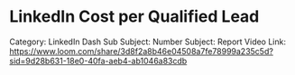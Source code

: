 # LinkedIn Cost per Qualified Lead

Category: LinkedIn Dash
Sub Subject: Number
Subject: Report
Video Link: https://www.loom.com/share/3d8f2a8b46e04508a7fe78999a235c5d?sid=9d28b631-18e0-40fa-aeb4-ab1046a83cdb